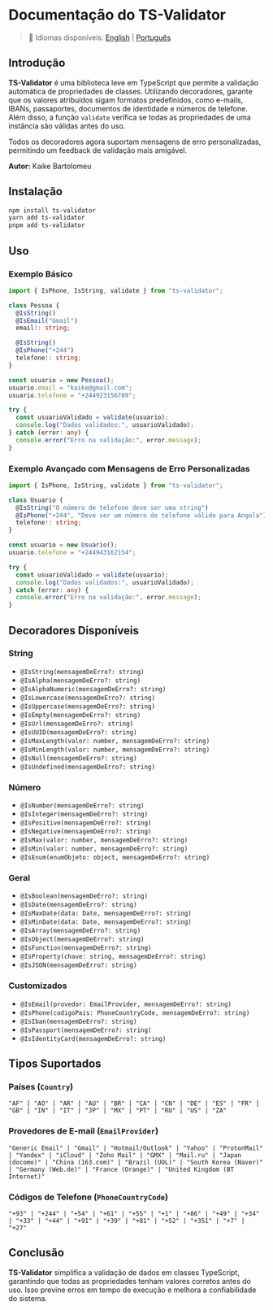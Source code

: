 # Documentação do TS-Validator

> 📖 Idiomas disponíveis: [English](README.md) | [Português](README.pt.md)

## Introdução

**TS-Validator** é uma biblioteca leve em TypeScript que permite a validação automática de propriedades de classes. Utilizando decoradores, garante que os valores atribuídos sigam formatos predefinidos, como e-mails, IBANs, passaportes, documentos de identidade e números de telefone. Além disso, a função `validate` verifica se todas as propriedades de uma instância são válidas antes do uso.

Todos os decoradores agora suportam mensagens de erro personalizadas, permitindo um feedback de validação mais amigável.

**Autor:** Kaike Bartolomeu

## Instalação

```sh
npm install ts-validator
yarn add ts-validator
pnpm add ts-validator
```

## Uso


### Exemplo Básico

```typescript
import { IsPhone, IsString, validate } from "ts-validator";

class Pessoa {
  @IsString()
  @IsEmail("Gmail")
  email!: string;

  @IsString()
  @IsPhone("+244")
  telefone!: string;
}

const usuario = new Pessoa();
usuario.email = "kaike@gmail.com";
usuario.telefone = "+244923156789";

try {
  const usuarioValidado = validate(usuario);
  console.log("Dados validados:", usuarioValidado);
} catch (error: any) {
  console.error("Erro na validação:", error.message);
}
```

### Exemplo Avançado com Mensagens de Erro Personalizadas

```typescript
import { IsPhone, IsString, validate } from "ts-validator";

class Usuario {
  @IsString("O número de telefone deve ser uma string")
  @IsPhone("+244", "Deve ser um número de telefone válido para Angola")
  telefone!: string;
}

const usuario = new Usuario();
usuario.telefone = "+244943162154";

try {
  const usuarioValidado = validate(usuario);
  console.log("Dados validados:", usuarioValidado);
} catch (error: any) {
  console.error("Erro na validação:", error.message);
}
```

## Decoradores Disponíveis

### String

- `@IsString(mensagemDeErro?: string)`
- `@IsAlpha(mensagemDeErro?: string)`
- `@IsAlphaNumeric(mensagemDeErro?: string)`
- `@IsLowercase(mensagemDeErro?: string)`
- `@IsUppercase(mensagemDeErro?: string)`
- `@IsEmpty(mensagemDeErro?: string)`
- `@IsUrl(mensagemDeErro?: string)`
- `@IsUUID(mensagemDeErro?: string)`
- `@IsMaxLength(valor: number, mensagemDeErro?: string)`
- `@IsMinLength(valor: number, mensagemDeErro?: string)`
- `@IsNull(mensagemDeErro?: string)`
- `@IsUndefined(mensagemDeErro?: string)`

### Número

- `@IsNumber(mensagemDeErro?: string)`
- `@IsInteger(mensagemDeErro?: string)`
- `@IsPositive(mensagemDeErro?: string)`
- `@IsNegative(mensagemDeErro?: string)`
- `@IsMax(valor: number, mensagemDeErro?: string)`
- `@IsMin(valor: number, mensagemDeErro?: string)`
- `@IsEnum(enumObjeto: object, mensagemDeErro?: string)`

### Geral

- `@IsBoolean(mensagemDeErro?: string)`
- `@IsDate(mensagemDeErro?: string)`
- `@IsMaxDate(data: Date, mensagemDeErro?: string)`
- `@IsMinDate(data: Date, mensagemDeErro?: string)`
- `@IsArray(mensagemDeErro?: string)`
- `@IsObject(mensagemDeErro?: string)`
- `@IsFunction(mensagemDeErro?: string)`
- `@IsProperty(chave: string, mensagemDeErro?: string)`
- `@IsJSON(mensagemDeErro?: string)`

### Customizados

- `@IsEmail(provedor: EmailProvider, mensagemDeErro?: string)`
- `@IsPhone(codigoPais: PhoneCountryCode, mensagemDeErro?: string)`
- `@IsIban(mensagemDeErro?: string)`
- `@IsPassport(mensagemDeErro?: string)`
- `@IsIdentityCard(mensagemDeErro?: string)`

## Tipos Suportados

### Países (`Country`)

`"AF" | "AO" | "AR" | "AU" | "BR" | "CA" | "CN" | "DE" | "ES" | "FR" | "GB" | "IN" | "IT" | "JP" | "MX" | "PT" | "RU" | "US" | "ZA"`

### Provedores de E-mail (`EmailProvider`)

`"Generic Email" | "Gmail" | "Hotmail/Outlook" | "Yahoo" | "ProtonMail" | "Yandex" | "iCloud" | "Zoho Mail" | "GMX" | "Mail.ru" | "Japan (docomo)" | "China (163.com)" | "Brazil (UOL)" | "South Korea (Naver)" | "Germany (Web.de)" | "France (Orange)" | "United Kingdom (BT Internet)"`

### Códigos de Telefone (`PhoneCountryCode`)

`"+93" | "+244" | "+54" | "+61" | "+55" | "+1" | "+86" | "+49" | "+34" | "+33" | "+44" | "+91" | "+39" | "+81" | "+52" | "+351" | "+7" | "+27"`

## Conclusão

**TS-Validator** simplifica a validação de dados em classes TypeScript, garantindo que todas as propriedades tenham valores corretos antes do uso. Isso previne erros em tempo de execução e melhora a confiabilidade do sistema.
